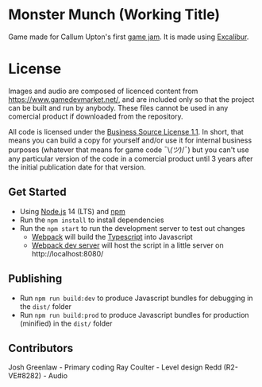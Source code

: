# Monster Munch (Working Title)
Game made for Callum Upton's first [game jam](https://itch.io/jam/callum-uptons-game-jam). It is made using [Excalibur](https://excaliburjs.com/).

# License
Images and audio are composed of licenced content from https://www.gamedevmarket.net/, and are included only so that the project can be built and run by anybody. These files cannot be used in any comercial product if downloaded from the repository.

All code is licensed under the [Business Source License 1.1](https://mariadb.com/bsl11/). In short, that means you can build a copy for yourself and/or use it for internal business purposes (whatever that means for game code ¯\\_(ツ)_/¯) but you can't use any particular version of the code in a comercial product until 3 years after the initial publication date for that version.

## Get Started

* Using [Node.js](https://nodejs.org/en/) 14 (LTS) and [npm](https://www.npmjs.com/)
* Run the `npm install` to install dependencies
* Run the `npm start` to run the development server to test out changes
   * [Webpack](https://webpack.js.org/) will build the [Typescript](https://www.typescriptlang.org/) into Javascript
   * [Webpack dev server](https://webpack.js.org/configuration/dev-server/) will host the script in a little server on http://localhost:8080/

## Publishing

* Run `npm run build:dev` to produce Javascript bundles for debugging in the `dist/` folder
* Run `npm run build:prod` to produce Javascript bundles for production (minified) in the `dist/` folder

## Contributors
Josh Greenlaw - Primary coding
Ray Coulter - Level design
Redd (R2-VE#8282) - Audio
